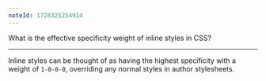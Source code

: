 ```yaml
---
noteId: 1728325254914
---
```


What is the effective specificity weight of inline styles in CSS?

---

Inline styles can be thought of as having the highest specificity with a weight of `1-0-0-0`, overriding any normal styles in author stylesheets.

